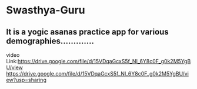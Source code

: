 # Swasthya-Guru
## It is a yogic asanas practice app for various demographies.............
video Link:https://drive.google.com/file/d/15VDqaGcxS5f_NI_6Y8c0F_g0k2M5YgBU/view
https://drive.google.com/file/d/15VDqaGcxS5f_NI_6Y8c0F_g0k2M5YgBU/view?usp=sharing
